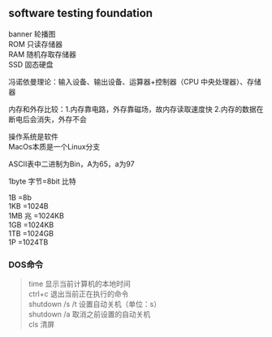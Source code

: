 ## software testing foundation

banner 轮播图  
ROM 只读存储器    
RAM 随机存取存储器    
SSD 固态硬盘  

冯诺依曼理论：输入设备、输出设备、运算器+控制器（CPU 中央处理器）、存储器  

内存和外存比较：1.内存靠电路，外存靠磁场，故内存读取速度快          2.内存的数据在断电后会消失，外存不会   

操作系统是软件  
MacOs本质是一个Linux分支

ASCII表中二进制为Bin，A为65，a为97

1byte 字节=8bit 比特  

1B      =8b           
1KB     =1024B  
1MB 兆  =1024KB  
1GB     =1024KB  
1TB     =1024GB  
1P      =1024TB  

### DOS命令

>time 显示当前计算机的本地时间  
>ctrl+c 退出当前正在执行的命令  
>shutdown /s /t 设置自动关机（单位：s）  
>shutdown /a 取消之前设置的自动关机  
>cls 清屏  





